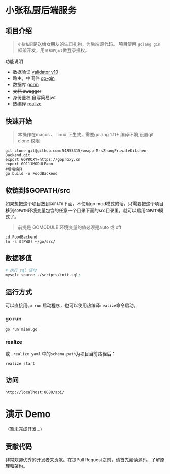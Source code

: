 # 小张私厨后端服务

## 项目介绍
> `小张私厨`是送给女朋友的生日礼物，为后端源代码。
> 项目使用 `golang gin` 框架开发，用`简易的jwt`做登录授权。

功能说明

- 数据验证 [validator v10](github.com/go-playground/validator)
- 路由，中间件 [go-gin](github.com/gin-gonic/gin)
- 数据库 [gorm](github.com/jinzhu/gorm)
- ~~文档 swagger~~
- 身份鉴权 自写简易jwt
- 热编译 [realize](https://github.com/oxequa/realize) 

## 快速开始

> 本操作在macos 、 linux 下生效，需要golang 1.11+  编译环境,设置git clone 权限

```
git clone git@github.com:54853315/weapp-MrsZhangPrivateKitchen-Backend.git
export GOPROXY=https://goproxy.cn
export GO111MODULE=on
#后端编译
go build -o FoodBackend
```


## 软链到$GOPATH/src

如果想把这个项目放到`GOPATH`下面，不使用go mod模式的话，只需要把这个项目移到`GOPATH`环境变量包含的任意一个目录下面的src目录里，就可以启用`GOPATH`模式了。

>前提是 GOMODULE 环境变量的值必须是auto 或 off

``` shell
cd FoodBackend
ln -s $(PWD) ~/go/src/
```

## 数据移值

```bash
# 执行 sql 语句
mysql> source ./scripts/init.sql;
```


## 运行方式

可以直接用`go run` 启动程序，也可以使用热编译`realize`命令启动。

### go run

`go run mian.go`

### realize

或 `.realize.yaml` 中的`schema.path`为项目当前路径后：

`realize start`

## 访问

`http://localhost:8080/api/`


# 演示 Demo

（暂未完成开发...)

## 贡献代码

非常欢迎优秀的开发者来贡献。在提Pull Request之前，请首先阅读源码，了解原理和架构。
